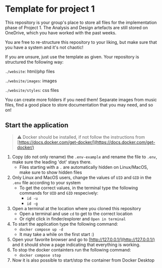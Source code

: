 # Template for project 1

This repository is your group's place to store all files for the implementation phase of Project 1. The Analysis and Design artefacts are still stored on OneDrive, which you have worked with the past weeks.

You are free to re-structure this repository to your liking, but make sure that you have a system and it's not chaotic!

If you are unsure, just use the template as given. Your repository is structured the following way:

`./website`: html/php files

`./website/images`: images

`./website/styles`: css files

You can create more folders if you need them! Separate images from music files, find a good place to store documentation that you may need, and so on!

## Start the application

> :warning: Docker should be installed, if not follow the instructions from [https://docs.docker.com/get-docker/](https://docs.docker.com/get-docker/)

1. Copy (do not only rename) the `.env-example` and rename the file to `.env`, make sure the leading 'dot' stays there.
    - Files starting with a `.` are automatically hidden on Linux/MacOS, make sure to show hidden files 
2. Only Linux and MacOS users, change the values of `UID` and `GID` in the `.env` file according to your system
     - To get the correct values, in the terminal type the following commands for `UID` and `GID` respecively:
        - `id -u`
        - `id -g`
3. Open a terminal at the location where you cloned this repository
    - Open a terminal and use `cd` to get to the correct location
    - Or right click in finder/explorer and `Open in terminal`
4. To start the application type the following command:
    - `docker compose up -d`
    - It may take a while on the first start :)
5. Open your favorite browser and go to [http://127.0.0.1/](http://127.0.0.1/) and it should show a page indicating that everything is working.
6. To stop the docker containters run the following command:
    - `docker compose stop`
7. Now it is also possible to start/stop the container from Docker Desktop